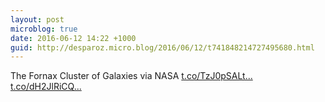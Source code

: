 ```yaml
---
layout: post
microblog: true
date: 2016-06-12 14:22 +1000
guid: http://desparoz.micro.blog/2016/06/12/t741848214727495680.html
---
```

The Fornax Cluster of Galaxies via NASA [t.co/TzJ0pSALt...](https://t.co/TzJ0pSALtj) [t.co/dH2JlRiCQ...](https://t.co/dH2JlRiCQN)
